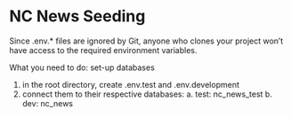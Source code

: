 # NC News Seeding

Since .env.* files are ignored by Git, anyone who clones your project won’t have access to the required environment variables.

What you need to do:
set-up databases

1. in the root directory, create .env.test and .env.development
2. connect them to their respective databases:
    a. test: nc_news_test
    b. dev: nc_news


